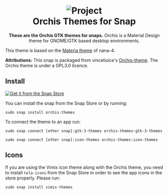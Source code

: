 <div align="center">
<h1 align="center">
  <img src="https://gitlab.com/uploads/-/system/project/avatar/18761542/e1e4dc0611627e93ae11227f17cc8a875d4f.jpg" alt="Project">
  <br />
  Orchis Themes for Snap
</h1>
</div>

<p align="center"><b>These are the Orchis GTK themes for snaps.</b> Orchis is a Material Design theme for GNOME/GTK based desktop environments.

This theme is based on the <a href="https://github.com/nana-4/materia-theme">Materia theme</a> of nana-4. 


<b>Attributions:</b>
This snap is packaged from vinceliuice's <a href="https://github.com/vinceliuice/Orchis-theme">Orchis-theme</a>. The Orchis theme is under a GPL3.0 licence.
</p>


## Install
<a href="https://snapcraft.io/orchis-themes">
<img alt="Get it from the Snap Store" src="https://snapcraft.io/static/images/badges/en/snap-store-white.svg" />
</a>

You can install the snap from the Snap Store оr by running:
```
sudo snap install orchis-themes
```
To connect the theme to an app run:
```
sudo snap connect [other snap]:gtk-3-themes orchis-themes:gtk-3-themes 
```
```
sudo snap connect [other snap]:icon-themes orchis-themes:icon-themes
```

## Icons
If you are using the Vimix icon theme along with the Orchis theme, you need to install ```tela-icons``` from the Snap Store in order to see the app icons in the store properly. Please run:

```
sudo snap install vimix-themes
```
